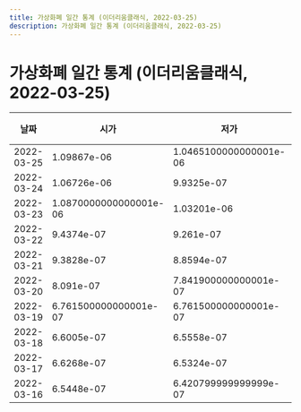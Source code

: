 ```yaml
---
title: 가상화폐 일간 통계 (이더리움클래식, 2022-03-25)
description: 가상화폐 일간 통계 (이더리움클래식, 2022-03-25)
---
```


가상화폐 일간 통계 (이더리움클래식, 2022-03-25)
===

|날짜|시가|저가|고가|종가|비고|
|--|--|--|--|--|--|
|2022-03-25|1.09867e-06|1.0465100000000001e-06|1.12996e-06|1.0651499999999999e-06|    |
|2022-03-24|1.06726e-06|9.9325e-07|1.13876e-06|1.09867e-06|    |
|2022-03-23|1.0870000000000001e-06|1.03201e-06|1.15172e-06|1.06315e-06|    |
|2022-03-22|9.4374e-07|9.261e-07|1.11797e-06|1.0870000000000001e-06|    |
|2022-03-21|9.3828e-07|8.8594e-07|9.75e-07|9.3745e-07|    |
|2022-03-20|8.091e-07|7.841900000000001e-07|9.8266e-07|9.2023e-07|    |
|2022-03-19|6.761500000000001e-07|6.761500000000001e-07|8.1317e-07|7.9444e-07|    |
|2022-03-18|6.6005e-07|6.5558e-07|6.7232e-07|6.7232e-07|    |
|2022-03-17|6.6268e-07|6.5324e-07|6.6913e-07|6.5878e-07|    |
|2022-03-16|6.5448e-07|6.420799999999999e-07|6.6757e-07|6.6159e-07|    |
